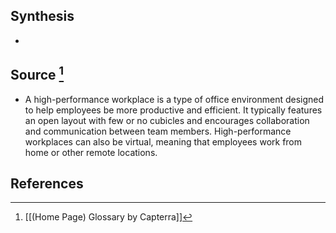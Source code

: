## Synthesis
- 
## Source [^1]
- A high-performance workplace is a type of office environment designed to help employees be more productive and efficient. It typically features an open layout with few or no cubicles and encourages collaboration and communication between team members. High-performance workplaces can also be virtual, meaning that employees work from home or other remote locations.
## References

[^1]: [[(Home Page) Glossary by Capterra]]